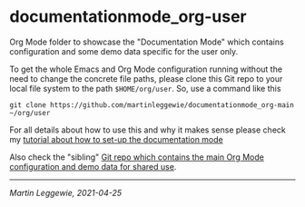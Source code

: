 

# documentationmode_org-user

Org Mode folder to showcase the "Documentation Mode" which contains configuration and some demo data specific for the user only.

To get the whole Emacs and Org Mode configuration running without the need to change the concrete file paths, please clone this Git repo to your local file system to the path `$HOME/org/user`.
So, use a command like this

```
git clone https://github.com/martinleggewie/documentationmode_org-main ~/org/user
```

For all details about how to use this and why it makes sense please check my [tutorial about how to set-up the documentation mode](https://martinleggewie.github.io/documentationmode/how-to-configure.html)

Also check the "sibling" [Git repo which contains the main Org Mode configuration and demo data for shared use](https://github.com/martinleggewie/documentationmode_org-main).

----

_Martin Leggewie, 2021-04-25_
